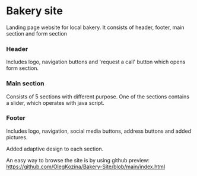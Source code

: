 # Bakery site
Landing page website for local bakery. It consists of header, footer, main section and form section

### Header
Includes logo, navigation buttons and 'request a call' button which opens form section.

### Main section
Consists of 5 sections with different purpose. One of the sections contains a slider, which operates with java script.

### Footer 
Includes logo, navigation, social media buttons, address buttons and added pictures.

Added adaptive design to each section.

An easy way to browse the site is by using github preview:
https://github.com/OlegKozina/Bakery-Site/blob/main/index.html
